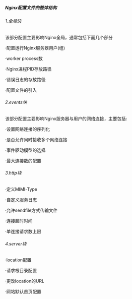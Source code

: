 ##### Nginx配置文件的整体结构

###### 1.全局快

该部分配置主要影响Nginx全局，通常包括下面几个部分

·配置运行Nginx服务器用户(组)

·worker process数

·Nginx进程PID存放路径

·错误日志的存放路径

·配置文件的引入

###### 2.events块

该部分配置主要影响Nginx服务器与用户的网络连接，主要包括:

·设置网络连接的序列化

·是否允许同时接收多个网络连接

·事件驱动模型的选择

·最大连接数的配置

###### 3.http块

·定义MIMI-Type

·自定义服务日志

·允许sendfile方式传输文件

·连接超时时间

·单连接请求数上限

###### 4.server块

·location配置

·请求根目录配置

·更改location的URL

·网站默认首页配置

